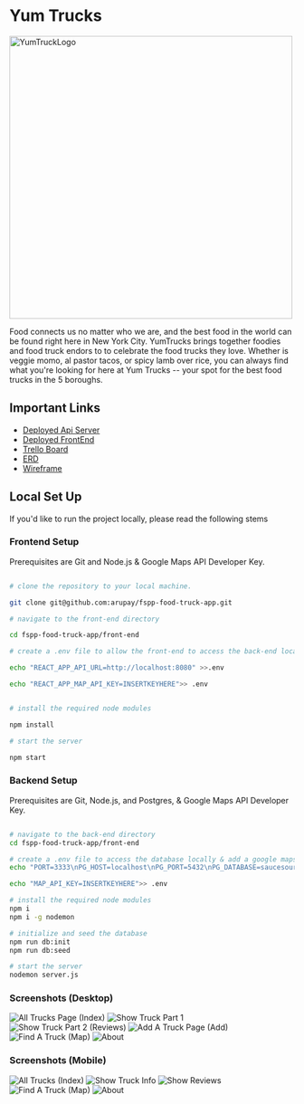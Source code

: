 # Yum Trucks

<img width="500" alt="YumTruckLogo" src="https://gcdnb.pbrd.co/images/pj4OuJUAmLTl.png?o=1">

Food connects us no matter who we are, and the best food in the
world can be found right here in New York City. YumTrucks brings
together foodies and food truck endors to to celebrate the food
trucks they love. Whether is veggie momo, al pastor tacos, or
spicy lamb over rice, you can always find what you're looking
for here at Yum Trucks -- your spot for the best food trucks in
the 5 boroughs.

## Important Links

- [Deployed Api Server](https://yum-trucks.herokuapp.com/)
- [Deployed FrontEnd](https://yum-trucks.netlify.app/)
- [Trello Board](https://trello.com/b/DsRA3t2k/truck-app)
- [ERD](https://dbdiagram.io/d/63069ffdf1a9b01b0fd9aa1b)
- [Wireframe]()

## Local Set Up

If you'd like to run the project locally, please read the following stems

### Frontend Setup

Prerequisites are Git and Node.js & Google Maps API Developer Key.

```bash

# clone the repository to your local machine.

git clone git@github.com:arupay/fspp-food-truck-app.git

# navigate to the front-end directory

cd fspp-food-truck-app/front-end

# create a .env file to allow the front-end to access the back-end locally & add a GOOGLE MAPS API KEY for the necessary geocode API calls.

echo "REACT_APP_API_URL=http://localhost:8080" >>.env

echo "REACT_APP_MAP_API_KEY=INSERTKEYHERE">> .env


# install the required node modules

npm install

# start the server

npm start
```

### Backend Setup

Prerequisites are Git, Node.js, and Postgres, & Google Maps API Developer Key.

```bash

# navigate to the back-end directory
cd fspp-food-truck-app/front-end

# create a .env file to access the database locally & add a google maps api key var to the same .env file
echo "PORT=3333\nPG_HOST=localhost\nPG_PORT=5432\nPG_DATABASE=saucesource" >> .env

echo "MAP_API_KEY=INSERTKEYHERE">> .env

# install the required node modules
npm i
npm i -g nodemon

# initialize and seed the database
npm run db:init
npm run db:seed

# start the server
nodemon server.js
```

### Screenshots (Desktop)

![All Trucks Page (Index)](https://user-images.githubusercontent.com/96318127/188982622-8a5dc85b-99b1-4bdb-bee5-4656ed61410d.png)
![Show Truck Part 1](https://user-images.githubusercontent.com/96318127/188990872-096952d3-482b-4bf8-9b38-26dc1ca93561.png)
![Show Truck Part 2 (Reviews)](https://user-images.githubusercontent.com/96318127/188983403-f5363165-f7d9-4158-9ad8-34ec44c7258a.png)
![Add A Truck Page (Add)](https://user-images.githubusercontent.com/96318127/188983044-7e6e02b8-c093-4e41-a1da-59b00b9c8ea5.png)
![Find A Truck (Map)](https://user-images.githubusercontent.com/96318127/188984213-81c6598f-284f-4bd5-8f92-732ebdbaa020.png)
![About](https://user-images.githubusercontent.com/96318127/188984033-e0b29d39-9848-4132-b0f5-73a2e8d2f5aa.png)

### Screenshots (Mobile)

![All Trucks (Index)](https://user-images.githubusercontent.com/96318127/188989113-42163761-a105-47ba-89b1-927414d78b00.png)
![Show Truck Info](https://user-images.githubusercontent.com/96318127/188988012-d033525f-a9ea-43c0-8c52-6bf7fd340fb8.png)
![Show Reviews](https://user-images.githubusercontent.com/96318127/188988916-5e9a9961-1d67-4c95-a653-413069a6415e.png)
![Find A Truck (Map)](https://user-images.githubusercontent.com/96318127/188988586-728819bb-3eee-44cf-b588-1a76439d9849.png)
![About](https://user-images.githubusercontent.com/96318127/188987639-45701093-cb9d-4e82-b386-a0677e3d2490.png)
